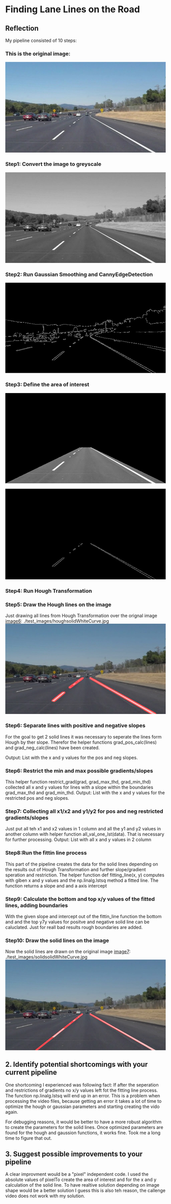 # **Finding Lane Lines on the Road** 
[image1]: ./test_images/solidWhiteCurve.jpg 
[image2]: ./test_images/graysolidWhiteCurve.jpg 
[image3]: ./test_images/cannysolidWhiteCurve.jpg 
[image4]: ./test_images/areasolidWhiteCurve.jpg 
[image5]: ./test_images/maskedsolidWhiteCurve.jpg 
[image6]: ./test_images/houghsolidWhiteCurve.jpg 
[image7]: ./test_images/solidsolidWhiteCurve.jpg 

## Reflection
My pipeline consisted of 10 steps:

### This is the original image:
[image1]: ./test_images/solidWhiteCurve.jpg 
![alt text][image1]

### Step1: Convert the image to greyscale
[image2]: ./test_images/graysolidWhiteCurve.jpg 
![alt text][image2]

### Step2: Run Gaussian Smoothing and CannyEdgeDetection
[image3]: ./test_images/cannysolidWhiteCurve.jpg 
![alt text][image3]

### Step3: Define the area of interest
[image4]: ./test_images/areasolidWhiteCurve.jpg
![alt text][image4]

[image5]: ./test_images/maskedsolidWhiteCurve.jpg 
![alt text][image5]

### Step4: Run Hough Transformation

### Step5: Draw the Hough lines on the image
Just drawing all lines from Hough Transformation over the orignal image
[image6]: ./test_images/houghsolidWhiteCurve.jpg 
![alt text][image6]

### Step6: Separate lines with positive and negative slopes
For the goal to get 2 solid lines it was necessary to seperate the lines form Hough by ther slope.
Therefor the helper functions grad_pos_calc(lines) and grad_neg_calc(lines) have been created.

Output: List with the x and y values for the pos and neg slopes.

### Step6: Restrict the min and max possible gradients/slopes
This helper function restrict_grad(grad, grad_max_thd, grad_min_thd) collected all x and y values for lines with a slope within the boundaries grad_max_thd and grad_min_thd.
Output: List with the x and y values for the restricted pos and neg slopes.

### Step7: Collecting all x1/x2 and y1/y2 for pos and neg restricted gradients/slopes
Just put all teh x1 and x2 values in 1 column and all the y1 and y2 values in another column with helper function all_val_one_lst(data). That is necessary for further processing.
Output: List with all x and y values in 2 column 

### Step8:Run the fittin line process
This part of the pipeline creates the data for the solid lines depending on the results out of Hough Transformation and further slope/gradient speration and restriction.
The helper function def fitting_line(x, y) computes with giben x and y values and the np.linalg.lstsq method a fitted line.
The function returns a slope and and a axis intercept

### Step9: Calculate the bottom and top x/y values of the fitted lines, adding boundaries
With the given slope and intercept out of the fittin_line function the bottom and and the top y7y values for positve and negative solid line can be caluclated.
Just for reall bad results rough boundaries are added.

### Step10: Draw the solid lines on the image
Now the solid lines are drawn on the original image
[image7]: ./test_images/solidsolidWhiteCurve.jpg 
![alt text][image7]


## 2. Identify potential shortcomings with your current pipeline

One shortcoming I experienced was following fact:
If after the seperation and restrictions of gradients no x/y values left fot the fitting line process. The function np.linalg.lstsq will end up in an error.
This is a problem when processing the video files, because getting an error it takes a lot of time to optimize the hough or gaussian parameters and starting creating the vido again.

For debugging reasons, it would be better to have a more robust algorithm to create the parameters for the solid lines.
Once optimized parameters are found for the hough and gaussion functions, it works fine. Took me a long time to figure that out.


## 3. Suggest possible improvements to your pipeline

A clear improvment would be a "pixel" independent code. I used the absolute values of pixelTo create the area of interest and for the x and y calculation of the solid line. To have realtive solution depending on image shape would be a better solution
I guess this is also teh reason, the callenge video does not work with my solution.



